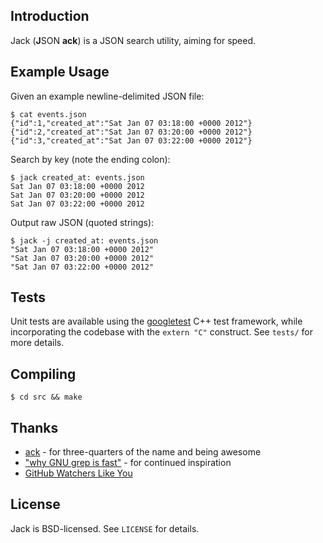## Introduction

Jack (**J**SON **ack**) is a JSON search utility, aiming for speed.

## Example Usage

Given an example newline-delimited JSON file:

	$ cat events.json
    {"id":1,"created_at":"Sat Jan 07 03:18:00 +0000 2012"}
    {"id":2,"created_at":"Sat Jan 07 03:20:00 +0000 2012"}
    {"id":3,"created_at":"Sat Jan 07 03:22:00 +0000 2012"}

Search by key (note the ending colon):

    $ jack created_at: events.json
    Sat Jan 07 03:18:00 +0000 2012
    Sat Jan 07 03:20:00 +0000 2012
    Sat Jan 07 03:22:00 +0000 2012

Output raw JSON (quoted strings):

    $ jack -j created_at: events.json
    "Sat Jan 07 03:18:00 +0000 2012"
    "Sat Jan 07 03:20:00 +0000 2012"
    "Sat Jan 07 03:22:00 +0000 2012"

## Tests

Unit tests are available using the
[googletest](http://code.google.com/p/googletest/) C++ test framework,
while incorporating the codebase with the `extern "C"` construct.  See
`tests/` for more details.

## Compiling

    $ cd src && make

## Thanks

* [ack](http://betterthangrep.com/) - for three-quarters of the name
  and being awesome
* ["why GNU grep is fast"](http://lists.freebsd.org/pipermail/freebsd-current/2010-August/019310.html) - for continued inspiration
* [GitHub Watchers Like You](https://github.com/jcsalterego/jack/watchers)

## License

Jack is BSD-licensed. See `LICENSE` for details.
